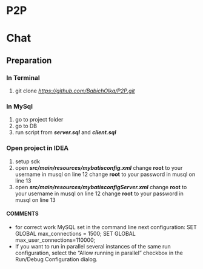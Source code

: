 # P2P
# Chat

## Preparation

### In Terminal
1) git clone *https://github.com/BabichOlka/P2P.git*

### In MySql
1) go to project folder
2) go to DB
3) run script from ***server.sql*** and ***client.sql*** 

### Open project in IDEA
1) setup sdk
2) open ***src/main/resources/mybatisconfig.xml***
	change **root** to your username in musql on line 12
	change **root** to your password in musql on line 13
3) open ***src/main/resources/mybatisconfigServer.xml***
	change **root** to your username in musql on line 12
	change **root** to your password in musql on line 13


#### COMMENTS
* for correct work MySQL set in the command line next configuration:
 SET GLOBAL max_connections = 1500;
 SET GLOBAL max_user_connections=110000;
* If you want to run in parallel several instances of the same run configuration, select the “Allow running in parallel” checkbox in the Run/Debug Configuration dialog.
